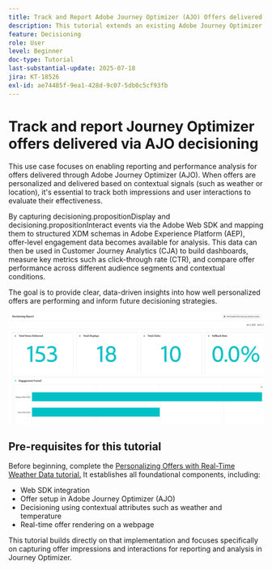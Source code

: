 ```yaml
---
title: Track and Report Adobe Journey Optimizer (AJO) Offers delivered via AJO Decisioning
description: This tutorial extends an existing Adobe Journey Optimizer (AJO) implementation that delivers personalized offers based on contextual data such as temperature. It outlines how to capture impression and interaction events and prepare the data for reporting within Journey Optimizer.
feature: Decisioning
role: User
level: Beginner
doc-type: Tutorial
last-substantial-update: 2025-07-18
jira: KT-18526
exl-id: ae74485f-9ea1-428d-9c07-5db0c5cf93fb
---
```

# Track and report Journey Optimizer offers delivered via AJO decisioning

This use case focuses on enabling reporting and performance analysis for offers delivered through Adobe Journey Optimizer (AJO). When offers are personalized and delivered based on contextual signals (such as weather or location), it's essential to track both impressions and user interactions to evaluate their effectiveness.

By capturing decisioning.propositionDisplay and decisioning.propositionInteract events via the Adobe Web SDK and mapping them to structured XDM schemas in Adobe Experience Platform (AEP), offer-level engagement data becomes available for analysis. This data can then be used in Customer Journey Analytics (CJA) to build dashboards, measure key metrics such as click-through rate (CTR), and compare offer performance across different audience segments and contextual conditions.

The goal is to provide clear, data-driven insights into how well personalized offers are performing and inform future decisioning strategies.


    
![reporting-dashboard](assets/dashboard-reporting.png)


## Pre-requisites for this tutorial

Before beginning, complete the [Personalizing Offers with Real-Time Weather Data tutorial.](https://experienceleague.adobe.com/en/docs/journey-optimizer-learn/personalizing-offers-with-real-time-weather-data/introduction) It establishes all foundational components, including:

- Web SDK integration
- Offer setup in Adobe Journey Optimizer (AJO)
- Decisioning using contextual attributes such as weather and temperature
- Real-time offer rendering on a webpage

This tutorial builds directly on that implementation and focuses specifically on capturing offer impressions and interactions for reporting and analysis in Journey Optimizer.
